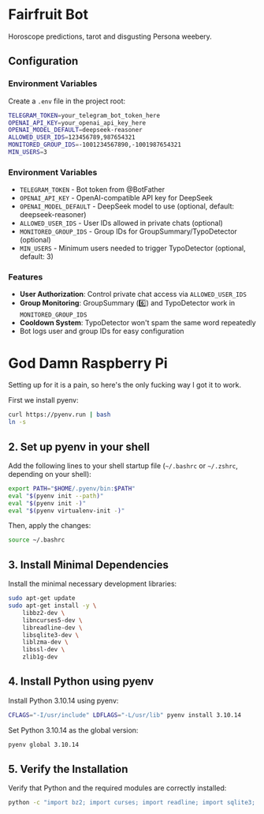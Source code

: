 # Fairfruit Bot

Horoscope predictions, tarot and disgusting Persona weebery.

## Configuration

### Environment Variables

Create a `.env` file in the project root:

```bash
TELEGRAM_TOKEN=your_telegram_bot_token_here
OPENAI_API_KEY=your_openai_api_key_here
OPENAI_MODEL_DEFAULT=deepseek-reasoner
ALLOWED_USER_IDS=123456789,987654321
MONITORED_GROUP_IDS=-1001234567890,-1001987654321
MIN_USERS=3
```

### Environment Variables

- `TELEGRAM_TOKEN` - Bot token from @BotFather
- `OPENAI_API_KEY` - OpenAI-compatible API key for DeepSeek  
- `OPENAI_MODEL_DEFAULT` - DeepSeek model to use (optional, default: deepseek-reasoner)
- `ALLOWED_USER_IDS` - User IDs allowed in private chats (optional)
- `MONITORED_GROUP_IDS` - Group IDs for GroupSummary/TypoDetector (optional)
- `MIN_USERS` - Minimum users needed to trigger TypoDetector (optional, default: 3)

### Features

- **User Authorization**: Control private chat access via `ALLOWED_USER_IDS`
- **Group Monitoring**: GroupSummary (6️⃣) and TypoDetector work in `MONITORED_GROUP_IDS`
- **Cooldown System**: TypoDetector won't spam the same word repeatedly
- Bot logs user and group IDs for easy configuration

# God Damn Raspberry Pi

Setting up for it is a pain, so here's the only fucking way I got it to work.

First we install pyenv:

```bash
curl https://pyenv.run | bash
ln -s 
```

## 2. Set up pyenv in your shell

Add the following lines to your shell startup file (`~/.bashrc` or `~/.zshrc`, depending on your shell):

```bash
export PATH="$HOME/.pyenv/bin:$PATH"
eval "$(pyenv init --path)"
eval "$(pyenv init -)"
eval "$(pyenv virtualenv-init -)"
```

Then, apply the changes:

```bash
source ~/.bashrc
```

## 3. Install Minimal Dependencies

Install the minimal necessary development libraries:

```bash
sudo apt-get update
sudo apt-get install -y \
    libbz2-dev \
    libncurses5-dev \
    libreadline-dev \
    libsqlite3-dev \
    liblzma-dev \
    libssl-dev \
    zlib1g-dev
```

## 4. Install Python using pyenv

Install Python 3.10.14 using pyenv:

```bash
CFLAGS="-I/usr/include" LDFLAGS="-L/usr/lib" pyenv install 3.10.14
```

Set Python 3.10.14 as the global version:

```bash
pyenv global 3.10.14
```

## 5. Verify the Installation

Verify that Python and the required modules are correctly installed:

```bash
python -c "import bz2; import curses; import readline; import sqlite3; import lzma; print('All modules imported successfully')"
```